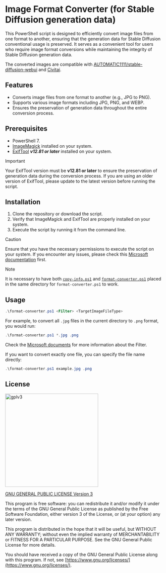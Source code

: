 # Image Format Converter (for Stable Diffusion generation data)

This PowerShell script is designed to efficiently convert image files from one format to another, ensuring that the generation data for Stable Diffusion conventional usage is preserved. It serves as a convenient tool for users who require image format conversions while maintaining the integrity of Stable Diffusion generation data.

The converted images are compatible with [AUTOMATIC1111/stable-diffusion-webui](https://github.com/AUTOMATIC1111/stable-diffusion-webui) and [Civitai](https://civitai.com/).

## Features

- Converts image files from one format to another (e.g., JPG to PNG).
- Supports various image formats including JPG, PNG, and WEBP.
- Ensures the preservation of generation data throughout the entire conversion process.

## Prerequisites

- PowerShell 7.
- [ImageMagick](https://imagemagick.org/index.php) installed on your system.
- [ExifTool](https://exiftool.org/) _**v12.81 or later**_ installed on your system.

> [!IMPORTANT]  
> Your ExifTool version must be **v12.81 or later** to ensure the preservation of generation data during the conversion process. If you are using an older version of ExifTool, please update to the latest version before running the script.

## Installation

1. Clone the repository or download the script.
2. Verify that ImageMagick and ExifTool are properly installed on your system.
3. Execute the script by running it from the command line.

> [!CAUTION]
> Ensure that you have the necessary permissions to execute the script on your system. If you encounter any issues, please check this [Microsoft documentation](https://learn.microsoft.com/en-us/powershell/module/microsoft.powershell.core/about/about_execution_policies) first.

> [!NOTE]
> It is necessary to have both [`copy-info.ps1`](copy-info.ps1) and [`format-converter.ps1`](format-converter.ps1) placed in the same directory for `format-converter.ps1` to work.

## Usage

```powershell
.\format-converter.ps1 <Filter> <TargetImageFileType>
```

For example, to convert all `.jpg` files in the current directory to `.png` format, you would run:

```powershell
.\format-converter.ps1 *.jpg .png
```

Check the [Microsoft documents](https://learn.microsoft.com/en-us/powershell/module/microsoft.powershell.management/get-childitem?view=powershell-7.4#-filter) for more information about the Filter.

If you want to convert exactly one file, you can specify the file name directly:

```powershell
.\format-converter.ps1 example.jpg .png
```

## License

<img src="https://github.com/jim60105/sd-image-format-converter/assets/16995691/c528df1f-ac1b-4f8c-810e-73c83409608d" alt="gplv3" width="300" />

[GNU GENERAL PUBLIC LICENSE Version 3](LICENSE)

This program is free software: you can redistribute it and/or modify it under the terms of the GNU General Public License as published by the Free Software Foundation, either version 3 of the License, or (at your option) any later version.

This program is distributed in the hope that it will be useful, but WITHOUT ANY WARRANTY; without even the implied warranty of MERCHANTABILITY or FITNESS FOR A PARTICULAR PURPOSE. See the GNU General Public License for more details.

You should have received a copy of the GNU General Public License along with this program. If not, see [https://www.gnu.org/licenses/](https://www.gnu.org/licenses/).
